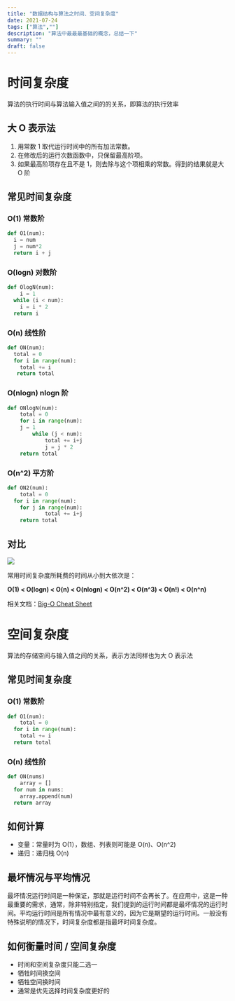 ```yaml
---
title: "数据结构与算法之时间、空间复杂度"
date: 2021-07-24
tags: ["算法",""]
description: "算法中最最最基础的概念，总结一下"
summary: ""
draft: false
---
```


# 时间复杂度

算法的执行时间与算法输入值之间的的关系，即算法的执行效率

## 大 O 表示法

1. 用常数 1 取代运行时间中的所有加法常数。
2. 在修改后的运行次数函数中，只保留最高阶项。
3. 如果最高阶项存在且不是 1，则去除与这个项相乘的常数。得到的结果就是大 O 阶

## 常见时间复杂度

### O(1) 常数阶

```python
def O1(num):
  i = num
  j = num*2
  return i + j
```

### O(logn) 对数阶

```python
def OlogN(num):
	i = 1
  while (i < num):
    i = i * 2
  return i
```

### O(n) 线性阶

```python
def ON(num):
  total = 0
  for i in range(num):
    total += i
   return total
```

### O(nlogn) nlogn 阶

```python
def ONlogN(num):
	total = 0
	for i in range(num):
    j = 1
		while (j < num):
			total += i+j
			j = j * 2
	return total
```

### O(n^2) 平方阶

```python
def ON2(num):
	total = 0
  for i in range(num):
    for j in range(num):
			total += i+j
	return total
```

## 对比

![](https://img.aladdinding.cn/bigOcomplexity.png)

常用时间复杂度所耗费的时间从小到大依次是：

**O(1) < O(logn) < O(n)  < O(nlogn) < O(n^2) < O(n^3) < O(n!) < O(n^n)**

相关文档：[Big-O Cheat Sheet](https://www.bigocheatsheet.com/)

# 空间复杂度

算法的存储空间与输入值之间的关系，表示方法同样也为大 O 表示法

## 常见时间复杂度

### O(1) 常数阶

```python
def O1(num):
	total = 0
  for i in range(num):
    total += i
  return total
```

### O(n) 线性阶

```python
def ON(nums)
	array = []
  for num in nums:
    array.append(num)
  return array
```

## 如何计算

- 变量：常量时为 O(1），数组、列表则可能是 O(n)、O(n^2)
- 递归：递归栈 O(n)

## 最坏情况与平均情况

最坏情况运行时间是一种保证，那就是运行时间不会再长了。在应用中，这是一种最重要的需求，通常，除非特别指定，我们提到的运行时间都是最坏情况的运行时间。平均运行时间是所有情况中最有意义的，因为它是期望的运行时间。一般没有特殊说明的情况下，时间复杂度都是指最坏时间复杂度。

## 如何衡量时间 / 空间复杂度

- 时间和空间复杂度只能二选一
- 牺牲时间换空间
- 牺牲空间换时间
- 通常是优先选择时间复杂度更好的

